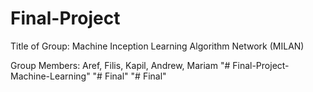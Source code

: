 # Final-Project

Title of Group: Machine Inception Learning Algorithm Network (MILAN) 

Group Members: Aref, Filis, Kapil, Andrew, Mariam
"# Final-Project-Machine-Learning" 
"# Final" 
"# Final" 
